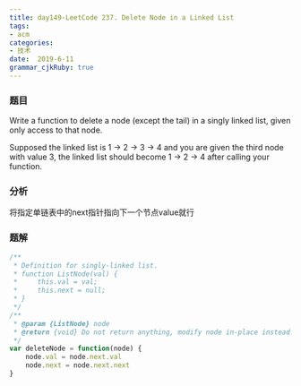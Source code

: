 ```yaml
---
title: day149-LeetCode 237. Delete Node in a Linked List
tags: 
- acm
categories: 
- 技术
date:  2019-6-11
grammar_cjkRuby: true
---
```

### 题目

Write a function to delete a node (except the tail) in a singly linked list, given only access to that node.

Supposed the linked list is 1 -> 2 -> 3 -> 4 and you are given the third node with value 3, the linked list should become 1 -> 2 -> 4 after calling your function.
<!--more-->

### 分析

将指定单链表中的next指针指向下一个节点value就行

### 题解

```js
/**
 * Definition for singly-linked list.
 * function ListNode(val) {
 *     this.val = val;
 *     this.next = null;
 * }
 */
/**
 * @param {ListNode} node
 * @return {void} Do not return anything, modify node in-place instead.
 */
var deleteNode = function(node) {
    node.val = node.next.val
    node.next = node.next.next
}
```